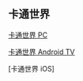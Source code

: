 ## 卡通世界

[卡通世界 PC](https://pi.zlizhe.com/?uid=2)

[卡通世界 Android TV](https://github.com/StrawberryTeam/pi_android/releases)

[卡通世界 iOS]
